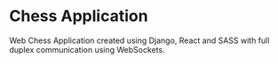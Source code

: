 # Chess Application
Web Chess Application created using Django, React and SASS with full duplex communication using WebSockets.